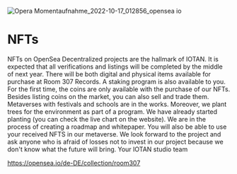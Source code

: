 ![Opera Momentaufnahme_2022-10-17_012856_opensea io](https://user-images.githubusercontent.com/81182018/196063920-a3f00a89-04d9-4290-a140-640db6f87b06.png)
# NFTs
NFTs on OpenSea
Decentralized projects are the hallmark of IOTAN. It is expected that all verifications and listings will be completed by the middle of next year. There will be both digital and physical items available for purchase at Room 307 Records. A staking program is also available to you. For the first time, the coins are only available with the purchase of our NFTs. Besides listing coins on the market, you can also sell and trade them. Metaverses with festivals and schools are in the works. Moreover, we plant trees for the environment as part of a program. We have already started planting (you can check the live chart on the website). We are in the process of creating a roadmap and whitepaper. You will also be able to use your received NFTS in our metaverse. We look forward to the project and ask anyone who is afraid of losses not to invest in our project because we don't know what the future will bring. Your IOTAN studio team

https://opensea.io/de-DE/collection/room307
